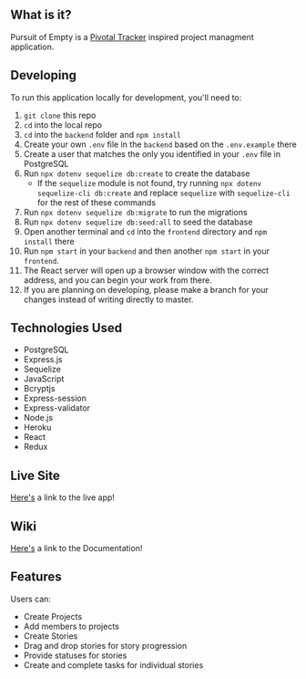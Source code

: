 ## What is it?

Pursuit of Empty is a [Pivotal Tracker](www.pivotaltracker.com) inspired project managment application. 

## Developing

To run this application locally for development, you'll need to:

1. `git clone` this repo
2. `cd` into the local repo
3. `cd` into the `backend` folder and `npm install`
4. Create your own `.env` file in the `backend` based on the `.env.example` there
5. Create a user that matches the only you identified in your `.env` file in PostgreSQL
6. Run `npx dotenv sequelize db:create` to create the database
    * If the `sequelize` module is not found, try running `npx dotenv sequelize-cli db:create` and replace `sequelize` with `sequelize-cli` for the rest of these commands
7. Run `npx dotenv sequelize db:migrate` to run the migrations
8. Run `npx dotenv sequelize db:seed:all` to seed the database
9. Open another terminal and `cd` into the `frontend` directory and `npm install` there
10. Run `npm start` in your `backend` and then another `npm start` in your `frontend`.
11. The React server will open up a browser window with the correct address, and you can begin your work from there.
12. If you are planning on developing, please make a branch for your changes instead of writing directly to master.

## Technologies Used

* PostgreSQL
* Express.js
* Sequelize
* JavaScript
* Bcryptjs
* Express-session
* Express-validator
* Node.js
* Heroku
* React
* Redux

## Live Site

[Here's](https://pursuit-of-empty.herokuapp.com/) a link to the live app!

## Wiki

[Here's](https://github.com/GaronSmith/Pursuit-of-empty/wiki) a link to the Documentation!

## Features
Users can:

* Create Projects 
* Add members to projects
* Create Stories
* Drag and drop stories for story progression 
* Provide statuses for stories
* Create and complete tasks for individual stories 
